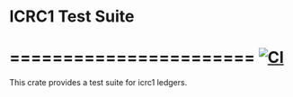 # ICRC1 Test Suite
=======================
[![CI](https://github.com/dfinity/ICRC-1/actions/workflows/ci.yml/badge.svg)](https://github.com/dfinity/ICRC-1/actions/workflows/ci.yml)
=======================
This crate provides a test suite for icrc1 ledgers.